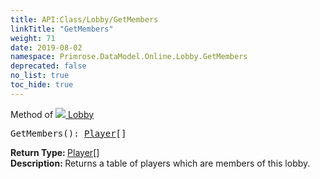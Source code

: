 ```yaml
---
title: API:Class/Lobby/GetMembers
linkTitle: "GetMembers"
weight: 71
date: 2019-08-02
namespace: Primrose.DataModel.Online.Lobby.GetMembers
deprecated: false
no_list: true
toc_hide: true
---
```

Method of <a href="/docs/api-reference/Class/Lobby"><img src="/icons/silk/default.png"/>&nbsp;Lobby</a>
<pre class="method-declaration">
GetMembers(): <span><a class="type" href="/docs/api-reference/Class/Player">Player</a>[]</span></pre>
<b>Return Type: </b>
<span><a class="type" href="/docs/api-reference/Class/Player">Player</a>[]</span>
<br/>
<b>Description: </b>
Returns a table of players which are members of this lobby.

